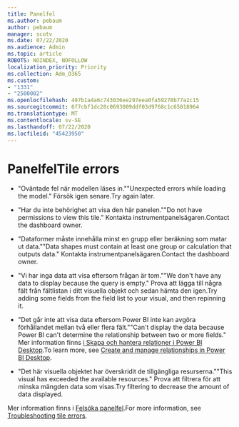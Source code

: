 ```yaml
---
title: Panelfel
ms.author: pebaum
author: pebaum
manager: scotv
ms.date: 07/22/2020
ms.audience: Admin
ms.topic: article
ROBOTS: NOINDEX, NOFOLLOW
localization_priority: Priority
ms.collection: Adm_O365
ms.custom:
- "1331"
- "2500002"
ms.openlocfilehash: 497b1a4a6c743036ee297eea0fa59278b77a2c15
ms.sourcegitcommit: 6f7cbf1dc28c0693009ddf03d9768c1c65018964
ms.translationtype: MT
ms.contentlocale: sv-SE
ms.lasthandoff: 07/22/2020
ms.locfileid: "45423950"
---
```

# <a name="tile-errors"></a><span data-ttu-id="e84e5-102">Panelfel</span><span class="sxs-lookup"><span data-stu-id="e84e5-102">Tile errors</span></span>

- <span data-ttu-id="e84e5-103">"Oväntade fel när modellen läses in."</span><span class="sxs-lookup"><span data-stu-id="e84e5-103">"Unexpected errors while loading the model."</span></span> <span data-ttu-id="e84e5-104">Försök igen senare.</span><span class="sxs-lookup"><span data-stu-id="e84e5-104">Try again later.</span></span>

- <span data-ttu-id="e84e5-105">"Har du inte behörighet att visa den här panelen."</span><span class="sxs-lookup"><span data-stu-id="e84e5-105">"Do not have permissions to view this tile."</span></span> <span data-ttu-id="e84e5-106">Kontakta instrumentpanelsägaren.</span><span class="sxs-lookup"><span data-stu-id="e84e5-106">Contact the dashboard owner.</span></span>

- <span data-ttu-id="e84e5-107">"Dataformer måste innehålla minst en grupp eller beräkning som matar ut data."</span><span class="sxs-lookup"><span data-stu-id="e84e5-107">"Data shapes must contain at least one group or calculation that outputs data."</span></span> <span data-ttu-id="e84e5-108">Kontakta instrumentpanelsägaren.</span><span class="sxs-lookup"><span data-stu-id="e84e5-108">Contact the dashboard owner.</span></span>

- <span data-ttu-id="e84e5-109">"Vi har inga data att visa eftersom frågan är tom."</span><span class="sxs-lookup"><span data-stu-id="e84e5-109">"We don't have any data to display because the query is empty."</span></span> <span data-ttu-id="e84e5-110">Prova att lägga till några fält från fältlistan i ditt visuella objekt och sedan hämta den igen.</span><span class="sxs-lookup"><span data-stu-id="e84e5-110">Try adding some fields from the field list to your visual, and then repinning it.</span></span>

- <span data-ttu-id="e84e5-111">"Det går inte att visa data eftersom Power BI inte kan avgöra förhållandet mellan två eller flera fält."</span><span class="sxs-lookup"><span data-stu-id="e84e5-111">"Can't display the data because Power BI can't determine the relationship between two or more fields."</span></span> <span data-ttu-id="e84e5-112">Mer information finns [i Skapa och hantera relationer i Power BI Desktop](https://docs.microsoft.com/power-bi/desktop-create-and-manage-relationships).</span><span class="sxs-lookup"><span data-stu-id="e84e5-112">To learn more, see [Create and manage relationships in Power BI Desktop](https://docs.microsoft.com/power-bi/desktop-create-and-manage-relationships).</span></span>

- <span data-ttu-id="e84e5-113">"Det här visuella objektet har överskridit de tillgängliga resurserna."</span><span class="sxs-lookup"><span data-stu-id="e84e5-113">"This visual has exceeded the available resources."</span></span> <span data-ttu-id="e84e5-114">Prova att filtrera för att minska mängden data som visas.</span><span class="sxs-lookup"><span data-stu-id="e84e5-114">Try filtering to decrease the amount of data displayed.</span></span>

<span data-ttu-id="e84e5-115">Mer information finns i [Felsöka panelfel](https://docs.microsoft.com/power-bi/refresh-troubleshooting-tile-errors).</span><span class="sxs-lookup"><span data-stu-id="e84e5-115">For more information, see [Troubleshooting tile errors](https://docs.microsoft.com/power-bi/refresh-troubleshooting-tile-errors).</span></span>